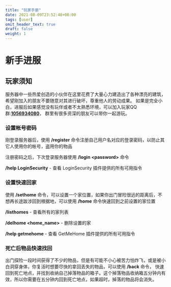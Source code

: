 ```yaml
---
title: "玩家手册"
date: 2021-08-09T23:52:48+08:00
tags: [user]
omit_header_text: true
draft: false
weight: 1
---
```


# 新手进服

## 玩家须知

服务器中一些热爱创造的小伙伴在这里花费了大量心力建造出了各种漂亮的建筑，希望刚加入的朋友不要随意对其进行破坏，尊重他人的劳动成果。
如果是完全小白，进服后如果感觉没有玩伴或者不太熟悉环境，可以加入玩家QQ群:**[1056934080](https://jq.qq.com/?_wv=1027&k=DUEQuLE6)**，
群里有很多资深的朋友可以带你一起游玩。

### 设置帐号密码

刚登录服务器后，使用 **/register** 命令注册自己用户名对应的登录密码，以防止其它人使用你的帐号，盗用你的物品

注册密码之后，下次登录服务器使用 **/login \<password>** 命令

**/help LoginSecurity** - 查看 LoginSecurity 插件提供的所有可用指令

### 设置快速回家

使用 **/sethome** 命令，可以设置一个家位置，如果你出门冒险很远的距离后，不想再长途跋涉回到根据地，可以使用 **/home** 命令快速回到之前设置的家位置
   
   
**/listhomes** - 查看所有的家列表
    
**/delhome <home_name>** - 删除设置的家

**/help getmehome** - 查看 GetMeHome 插件提供的所有可用指令

### 死亡后物品快速找回

出门探险一段时间获得了不少的物品，但是有可能不小心被苦力怕炸飞，或是被小白洞穿身体，你复活时想要尽快的拿回丢失的物品，可以使用 **/back** 命令，
快速回到死亡地点，并找到收纳自己掉落物品的箱子。这个掉落物品收纳箱五分钟内有效，所以你需要在五分钟内回到死亡地点，如果超时，掉落的物品将会消失。